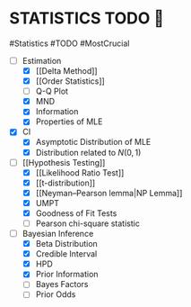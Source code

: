 # STATISTICS TODO 😤
#Statistics #TODO #MostCrucial 
- [ ] Estimation
	- [x] [[Delta Method]]
	- [x] [[Order Statistics]]
	- [ ] Q-Q Plot
	- [x] MND
	- [x] Information
	- [x] Properties of MLE
- [x] CI
	- [x] Asymptotic Distribution of MLE
	- [x] Distribution related to $N(0,1)$
- [ ] [[Hypothesis Testing]]
	- [x] [[Likelihood Ratio Test]]
	- [x] [[t-distribution]]
	- [x] [[Neyman–Pearson lemma|NP Lemma]]
	- [x] UMPT
	- [x] Goodness of Fit Tests
	- [ ] Pearson chi-square statistic
- [ ] Bayesian Inference
	- [x] Beta Distribution
	- [x] Credible Interval
	- [x] HPD
	- [x] Prior Information
	- [ ] Bayes Factors
	- [ ] Prior Odds